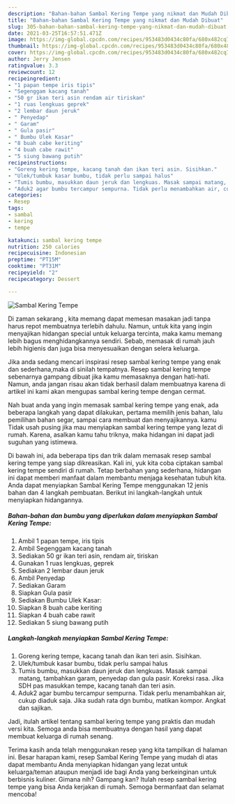 ```yaml
---
description: "Bahan-bahan Sambal Kering Tempe yang nikmat dan Mudah Dibuat"
title: "Bahan-bahan Sambal Kering Tempe yang nikmat dan Mudah Dibuat"
slug: 305-bahan-bahan-sambal-kering-tempe-yang-nikmat-dan-mudah-dibuat
date: 2021-03-25T16:57:51.471Z
image: https://img-global.cpcdn.com/recipes/953483d0434c80fa/680x482cq70/sambal-kering-tempe-foto-resep-utama.jpg
thumbnail: https://img-global.cpcdn.com/recipes/953483d0434c80fa/680x482cq70/sambal-kering-tempe-foto-resep-utama.jpg
cover: https://img-global.cpcdn.com/recipes/953483d0434c80fa/680x482cq70/sambal-kering-tempe-foto-resep-utama.jpg
author: Jerry Jensen
ratingvalue: 3.3
reviewcount: 12
recipeingredient:
- "1 papan tempe iris tipis"
- "Segenggam kacang tanah"
- "50 gr ikan teri asin rendam air tiriskan"
- "1 ruas lengkuas geprek"
- "2 lembar daun jeruk"
- " Penyedap"
- " Garam"
- " Gula pasir"
- " Bumbu Ulek Kasar"
- "8 buah cabe keriting"
- "4 buah cabe rawit"
- "5 siung bawang putih"
recipeinstructions:
- "Goreng kering tempe, kacang tanah dan ikan teri asin. Sisihkan."
- "Ulek/tumbuk kasar bumbu, tidak perlu sampai halus"
- "Tumis bumbu, masukkan daun jeruk dan lengkuas. Masak sampai matang, tambahkan garam, penyedap dan gula pasir. Koreksi rasa. Jika SDH pas masukkan tempe, kacang tanah dan teri asin."
- "Aduk2 agar bumbu tercampur sempurna. Tidak perlu menambahkan air, cukup diaduk saja. Jika sudah rata dgn bumbu, matikan kompor. Angkat dan sajikan."
categories:
- Resep
tags:
- sambal
- kering
- tempe

katakunci: sambal kering tempe 
nutrition: 250 calories
recipecuisine: Indonesian
preptime: "PT15M"
cooktime: "PT31M"
recipeyield: "2"
recipecategory: Dessert

---
```



![Sambal Kering Tempe](https://img-global.cpcdn.com/recipes/953483d0434c80fa/680x482cq70/sambal-kering-tempe-foto-resep-utama.jpg)

Di zaman  sekarang , kita memang dapat memesan masakan jadi tanpa harus repot membuatnya terlebih dahulu. Namun, untuk kita yang ingin menyajikan hidangan special untuk keluarga tercinta, maka kamu memang lebih bagus menghidangkannya sendiri. Sebab, memasak di rumah jauh lebih higienis dan juga bisa menyesuaikan dengan selera keluarga.

Jika anda sedang mencari inspirasi resep sambal kering tempe yang enak dan sederhana,maka di sinilah tempatnya. Resep sambal kering tempe  sebenarnya gampang dibuat jika kamu memasaknya dengan hati-hati. Namun, anda jangan risau akan tidak berhasil dalam membuatnya 
karena di artikel ini kami akan mengupas sambal kering tempe dengan cermat.  



Nah buat anda yang ingin memasak sambal kering tempe yang enak, ada beberapa langkah yang dapat dilakukan, pertama memilih jenis bahan, lalu pemilihan bahan segar, sampai cara membuat dan menyajikannya. kamu Tidak usah pusing jika mau menyiapkan sambal kering tempe yang lezat di rumah. Karena, asalkan kamu  tahu triknya, maka hidangan ini dapat jadi suguhan yang istimewa.

Di bawah ini, ada beberapa tips dan trik dalam memasak resep sambal kering tempe yang siap dikreasikan. Kali ini, yuk kita coba ciptakan sambal kering tempe sendiri di rumah. Tetap berbahan yang sederhana, hidangan ini dapat memberi manfaat dalam membantu menjaga kesehatan tubuh kita. Anda dapat menyiapkan Sambal Kering Tempe menggunakan 12 jenis bahan dan 4 langkah pembuatan. Berikut ini langkah-langkah untuk menyiapkan hidangannya.

<!--inarticleads1-->

##### Bahan-bahan dan bumbu yang diperlukan dalam menyiapkan Sambal Kering Tempe:

1. Ambil 1 papan tempe, iris tipis
1. Ambil Segenggam kacang tanah
1. Sediakan 50 gr ikan teri asin, rendam air, tiriskan
1. Gunakan 1 ruas lengkuas, geprek
1. Sediakan 2 lembar daun jeruk
1. Ambil  Penyedap
1. Sediakan  Garam
1. Siapkan  Gula pasir
1. Sediakan  Bumbu Ulek Kasar:
1. Siapkan 8 buah cabe keriting
1. Siapkan 4 buah cabe rawit
1. Sediakan 5 siung bawang putih




<!--inarticleads2-->

##### Langkah-langkah menyiapkan Sambal Kering Tempe:

1. Goreng kering tempe, kacang tanah dan ikan teri asin. Sisihkan.
1. Ulek/tumbuk kasar bumbu, tidak perlu sampai halus
1. Tumis bumbu, masukkan daun jeruk dan lengkuas. Masak sampai matang, tambahkan garam, penyedap dan gula pasir. Koreksi rasa. Jika SDH pas masukkan tempe, kacang tanah dan teri asin.
1. Aduk2 agar bumbu tercampur sempurna. Tidak perlu menambahkan air, cukup diaduk saja. Jika sudah rata dgn bumbu, matikan kompor. Angkat dan sajikan.




Jadi, itulah artikel tentang  sambal kering tempe  yang praktis dan mudah versi kita. Semoga anda bisa membuatnya dengan hasil yang dapat membuat keluarga di rumah senang. 

Terima kasih anda telah menggunakan resep yang kita tampilkan di halaman ini. Besar harapan kami, resep  Sambal Kering Tempe yang mudah di atas dapat membantu Anda menyiapkan hidangan yang lezat untuk keluarga/teman ataupun menjadi ide bagi Anda yang berkeinginan untuk berbisnis kuliner. Gimana nih? Gampang kan? Itulah resep sambal kering tempe yang bisa Anda kerjakan di rumah. Semoga bermanfaat dan selamat mencoba!

